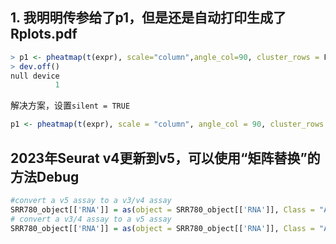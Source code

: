 ## 1. 我明明传参给了p1，但是还是自动打印生成了Rplots.pdf
```R
> p1 <- pheatmap(t(expr), scale="column",angle_col=90, cluster_rows = F,cluster_cols = T,show_colnames=T) # nolint
> dev.off()
null device 
          1
```
解决方案，设置`silent = TRUE`
```R
p1 <- pheatmap(t(expr), scale = "column", angle_col = 90, cluster_rows = FALSE, cluster_cols = TRUE, show_colnames = TRUE, silent = TRUE)`
```

## 2023年Seurat v4更新到v5，可以使用“矩阵替换”的方法Debug
```R
#convert a v5 assay to a v3/v4 assay
SRR780_object[['RNA']] = as(object = SRR780_object[['RNA']], Class = "Assay") 
# convert a v3/4 assay to a v5 assay
SRR780_object[['RNA']] = as(object = SRR780_object[['RNA']], Class = "Assay5")
```
